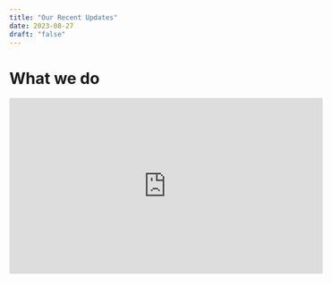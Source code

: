 ```yaml
---
title: "Our Recent Updates"
date: 2023-08-27
draft: "false"
---
```


# What we do

<iframe width="560" height="315" src="https://www.youtube.com/embed/nUGVuRiPQRY?si=pnZYRwnqwN13ArNt" title="YouTube video player" 
frameborder="0" allow="accelerometer; autoplay; clipboard-write; encrypted-media; gyroscope; picture-in-picture; web-share" allowfullscreen></iframe>
